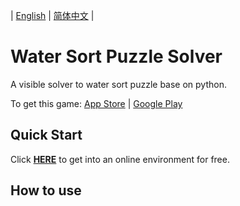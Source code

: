 | [English](./README.md) |  [简体中文](./README-cn.md) |

# Water Sort Puzzle Solver

A visible solver to water sort puzzle base on python.

To get this game: [App Store](https://apps.apple.com/app/id1514542157) | [Google Play](https://play.google.com/store/apps/details?id=com.gma.water.sort.puzzle)

## Quick Start

Click **[HERE]()** to get into an online environment for free.


## How to use